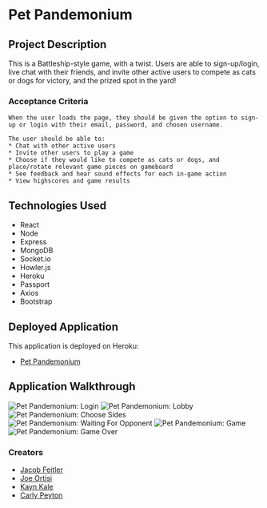 # Pet Pandemonium

## Project Description

This is a Battleship-style game, with a twist. Users are able to sign-up/login, live chat with their friends, and invite other active users to compete as cats or dogs for victory, and the prized spot in the yard!

### Acceptance Criteria

```
When the user loads the page, they should be given the option to sign-up or login with their email, password, and chosen username.

The user should be able to:
* Chat with other active users
* Invite other users to play a game
* Choose if they would like to compete as cats or dogs, and place/rotate relevant game pieces on gameboard
* See feedback and hear sound effects for each in-game action
* View highscores and game results
```

## Technologies Used

- React
- Node
- Express
- MongoDB
- Socket.io
- Howler.js
- Heroku
- Passport
- Axios
- Bootstrap

## Deployed Application

This application is deployed on Heroku:

- [Pet Pandemonium](https://pet-pandemonium.herokuapp.com/game)

## Application Walkthrough

![Pet Pandemonium: Login](./client/src/assets/img/screenshots/Login.png)
![Pet Pandemonium: Lobby](./client/src/assets/img/screenshots/Lobby.png)
![Pet Pandemonium: Choose Sides](./client/src/assets/img/screenshots/Setup.png)
![Pet Pandemonium: Waiting For Opponent](./client/src/assets/img/screenshots/Waiting.png)
![Pet Pandemonium: Game](./client/src/assets/img/screenshots/Ingame.png)
![Pet Pandemonium: Game Over](./client/src/assets/img/screenshots/PostGame.png)

### Creators

- [Jacob Feitler](https://github.com/jacob-af)
- [Joe Ortisi](https://github.com/jaotisi6)
- [Kayn Kale](https://github.com/Kayn-Pleiades)
- [Carly Peyton](https://github.com/carlypeyton)
